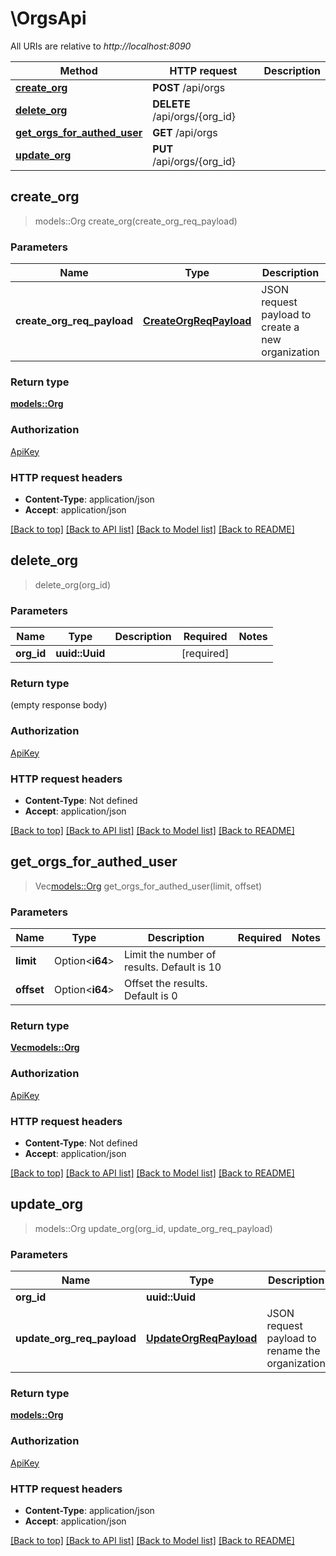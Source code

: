 # \OrgsApi

All URIs are relative to *http://localhost:8090*

Method | HTTP request | Description
------------- | ------------- | -------------
[**create_org**](OrgsApi.md#create_org) | **POST** /api/orgs | 
[**delete_org**](OrgsApi.md#delete_org) | **DELETE** /api/orgs/{org_id} | 
[**get_orgs_for_authed_user**](OrgsApi.md#get_orgs_for_authed_user) | **GET** /api/orgs | 
[**update_org**](OrgsApi.md#update_org) | **PUT** /api/orgs/{org_id} | 



## create_org

> models::Org create_org(create_org_req_payload)


### Parameters


Name | Type | Description  | Required | Notes
------------- | ------------- | ------------- | ------------- | -------------
**create_org_req_payload** | [**CreateOrgReqPayload**](CreateOrgReqPayload.md) | JSON request payload to create a new organization | [required] |

### Return type

[**models::Org**](Org.md)

### Authorization

[ApiKey](../README.md#ApiKey)

### HTTP request headers

- **Content-Type**: application/json
- **Accept**: application/json

[[Back to top]](#) [[Back to API list]](../README.md#documentation-for-api-endpoints) [[Back to Model list]](../README.md#documentation-for-models) [[Back to README]](../README.md)


## delete_org

> delete_org(org_id)


### Parameters


Name | Type | Description  | Required | Notes
------------- | ------------- | ------------- | ------------- | -------------
**org_id** | **uuid::Uuid** |  | [required] |

### Return type

 (empty response body)

### Authorization

[ApiKey](../README.md#ApiKey)

### HTTP request headers

- **Content-Type**: Not defined
- **Accept**: application/json

[[Back to top]](#) [[Back to API list]](../README.md#documentation-for-api-endpoints) [[Back to Model list]](../README.md#documentation-for-models) [[Back to README]](../README.md)


## get_orgs_for_authed_user

> Vec<models::Org> get_orgs_for_authed_user(limit, offset)


### Parameters


Name | Type | Description  | Required | Notes
------------- | ------------- | ------------- | ------------- | -------------
**limit** | Option<**i64**> | Limit the number of results. Default is 10 |  |
**offset** | Option<**i64**> | Offset the results. Default is 0 |  |

### Return type

[**Vec<models::Org>**](Org.md)

### Authorization

[ApiKey](../README.md#ApiKey)

### HTTP request headers

- **Content-Type**: Not defined
- **Accept**: application/json

[[Back to top]](#) [[Back to API list]](../README.md#documentation-for-api-endpoints) [[Back to Model list]](../README.md#documentation-for-models) [[Back to README]](../README.md)


## update_org

> models::Org update_org(org_id, update_org_req_payload)


### Parameters


Name | Type | Description  | Required | Notes
------------- | ------------- | ------------- | ------------- | -------------
**org_id** | **uuid::Uuid** |  | [required] |
**update_org_req_payload** | [**UpdateOrgReqPayload**](UpdateOrgReqPayload.md) | JSON request payload to rename the organization | [required] |

### Return type

[**models::Org**](Org.md)

### Authorization

[ApiKey](../README.md#ApiKey)

### HTTP request headers

- **Content-Type**: application/json
- **Accept**: application/json

[[Back to top]](#) [[Back to API list]](../README.md#documentation-for-api-endpoints) [[Back to Model list]](../README.md#documentation-for-models) [[Back to README]](../README.md)

